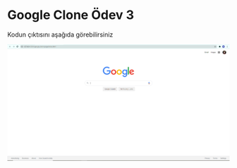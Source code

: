 
# Google Clone Ödev 3

Kodun çıktısını aşağıda görebilirsiniz

 ![Clone](./figures/googleclone.png)


